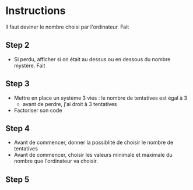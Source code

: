 # Instructions
Il faut deviner le nombre choisi par l'ordinateur.
Fait

## Step 2
* Si perdu, afficher si on était au dessus ou en dessous du nombre mystère.
Fait

## Step 3
* Mettre en place un système 3 vies : le nombre de tentatives est égal à 3
	* avant de perdre, j'ai droit à 3 tentatives
* Factoriser son code

## Step 4
* Avant de commencer, donner la possiblité de choisir le nombre de tentatives
* Avant de commencer, choisir les valeurs minimale et maximale du nombre que l'ordinateur va choisir.

## Step 5
